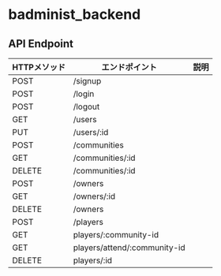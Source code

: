 # badminist_backend

## API Endpoint

|HTTPメソッド|エンドポイント|説明|
|-|-|-|
|POST|/signup|
|POST|/login|
|POST|/logout|
|GET|/users|
|PUT|/users/:id|
|POST|/communities|
|GET|/communities/:id|
|DELETE|/communities/:id|
|POST|/owners|
|GET|/owners/:id|
|DELETE|/owners|
|POST|/players|
|GET|players/:community-id|
|GET|players/attend/:community-id|
|DELETE|players/:id|





